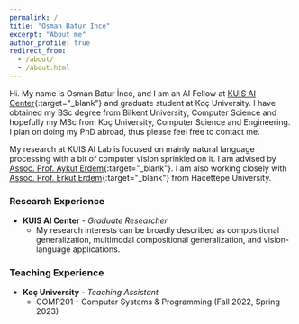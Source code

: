 ```yaml
---
permalink: /
title: "Osman Batur İnce"
excerpt: "About me"
author_profile: true
redirect_from: 
  - /about/
  - /about.html
---
```


Hi. My name is Osman Batur İnce, and I am an AI Fellow at [KUIS AI Center](https://ai.ku.edu.tr/){:target="_blank"} and graduate student at Koç University. I have obtained my BSc degree from Bilkent University, Computer Science and hopefully my MSc from Koç University, Computer Science and Engineering. I plan on doing my PhD abroad, thus please feel free to contact me.

My research at KUIS AI Lab is focused on mainly natural language processing with a bit of computer vision sprinkled on it. I am advised by [Assoc. Prof. Aykut Erdem](https://aykuterdem.github.io/){:target="_blank"}. I am also working closely with [Assoc. Prof. Erkut Erdem](https://web.cs.hacettepe.edu.tr/~erkut/){:target="_blank"} from Hacettepe University.


### Research Experience
- **KUIS AI Center** - *Graduate Researcher*
    - My research interests can be broadly described as compositional generalization, multimodal compositional generalization, and vision-language applications.

### Teaching Experience
- **Koç University** - *Teaching Assistant* 
    - COMP201 - Computer Systems & Programming (Fall 2022, Spring 2023)